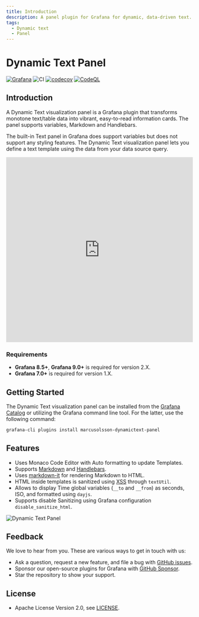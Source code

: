 ```yaml
---
title: Introduction
description: A panel plugin for Grafana for dynamic, data-driven text.
tags:
  - Dynamic text
  - Panel
---
```


# Dynamic Text Panel

[![Grafana](https://img.shields.io/badge/Grafana-9.2.2-orange)](https://www.grafana.com)
![CI](https://github.com/volkovlabs/volkovlabs-dynamictext-panel/workflows/CI/badge.svg)
[![codecov](https://codecov.io/gh/VolkovLabs/volkovlabs-dynamictext-panel/branch/main/graph/badge.svg?token=0m6f0ktUar)](https://codecov.io/gh/VolkovLabs/volkovlabs-dynamictext-panel)
[![CodeQL](https://github.com/VolkovLabs/volkovlabs-dynamictext-panel/actions/workflows/codeql-analysis.yml/badge.svg)](https://github.com/VolkovLabs/volkovlabs-dynamictext-panel/actions/workflows/codeql-analysis.yml)

## Introduction

A Dynamic Text visualization panel is a Grafana plugin that transforms monotone text/table data into vibrant, easy-to-read information cards. The panel supports variables, Markdown and Handlebars.

The built-in Text panel in Grafana does support variables but does not support any styling features. The Dynamic Text visualization panel lets you define a text template using the data from your data source query.

<iframe width="100%" height="500" src="https://www.youtube.com/embed/MpNZ4Yl-p0U" title="Dynamic Text Plugin for Grafana | Markdown, HTML and Handlebars to transform data visualizations" frameborder="0" allow="accelerometer; autoplay; clipboard-write; encrypted-media; gyroscope; picture-in-picture" allowfullscreen></iframe>

### Requirements

- **Grafana 8.5+**, **Grafana 9.0+** is required for version 2.X.
- **Grafana 7.0+** is required for version 1.X.

## Getting Started

The Dynamic Text visualization panel can be installed from the [Grafana Catalog](https://grafana.com/grafana/plugins/marcusolsson-dynamictext-panel/) or utilizing the Grafana command line tool. For the latter, use the following command:

```bash
grafana-cli plugins install marcusolsson-dynamictext-panel
```

## Features

- Uses Monaco Code Editor with Auto formatting to update Templates.
- Supports [Markdown](https://commonmark.org/help/) and [Handlebars](https://handlebarsjs.com/guide/expressions.html#basic-usage).
- Uses [markdown-it](https://github.com/markdown-it/markdown-it) for rendering Markdown to HTML.
- HTML inside templates is sanitized using [XSS](https://jsxss.com/en/index.html) through `textUtil`.
- Allows to display Time global variables (`__to` and `__from`) as seconds, ISO, and formatted using `dayjs`.
- Supports disable Sanitizing using Grafana configuration `disable_sanitize_html`.

![Dynamic Text Panel](/img/plugins/volkovlabs-dynamictext-panel/screenshot.png)

## Feedback

We love to hear from you. These are various ways to get in touch with us:

- Ask a question, request a new feature, and file a bug with [GitHub issues](https://github.com/volkovlabs/volkovlabs-dynamictext-panel/issues/new/choose).
- Sponsor our open-source plugins for Grafana with [GitHub Sponsor](https://github.com/sponsors/VolkovLabs).
- Star the repository to show your support.

## License

- Apache License Version 2.0, see [LICENSE](https://github.com/volkovlabs/volkovlabs-dynamictext-panel/blob/main/LICENSE).
